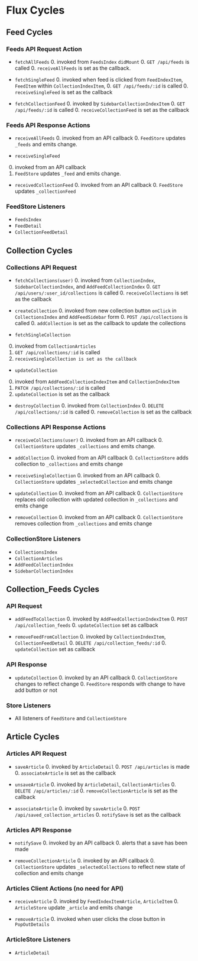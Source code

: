 # Flux Cycles

## Feed Cycles

### Feeds API Request Action

* `fetchAllFeeds`
  0. invoked from `FeedsIndex`
  `didMount`
  0. `GET /api/feeds` is called
  0. `receiveAllFeeds` is set as the callback.

* `fetchSingleFeed`
  0. invoked when feed is clicked from `FeedIndexItem`, `FeedItem` within `CollectionIndexItem`,
  0. `GET /api/feeds/:id` is called
  0. `receiveSingleFeed` is set as the callback

* `fetchCollectionFeed`
  0. invoked by `SidebarCollectionIndexItem`
  0. `GET /api/feeds/:id` is called
  0. `receiveCollectionFeed` is set as the callback

### Feeds API Response Actions

* `receiveAllFeeds`
  0. invoked from an API callback
  0. `FeedStore` updates `_feeds` and emits change.

* `receiveSingleFeed`
 0. invoked from an API callback
 0. `FeedStore` updates `_feed` and emits change.

* `receivedCollectionFeed`
  0. invoked from an API callback
  0. `FeedStore` updates `_collectionFeed`

### FeedStore Listeners

* `FeedsIndex`
* `FeedDetail`
* `CollectionFeedDetail`

## Collection Cycles

### Collections API Request

* `fetchCollections(user)`
  0. invoked from `CollectionIndex`, `SidebarCollectionIndex`, and `AddFeedCollectionIndex`
  0. `GET /api/users/:user_id/collections` is called
  0. `receiveCollections` is set as the callback

* `createCollection`
  0. invoked from new collection button `onClick` in `CollectionsIndex` and `AddFeedSidebar` form
  0. `POST /api/collections` is called
  0. `addCollection` is set as the callback to update the collections

* `fetchSingleCollection`
 0. invoked from `CollectionArticles`
 0. `GET /api/collections/:id` is called
 0. `receiveSingleCollection is set as the callback`

* `updateCollection`
 0. invoked from `AddFeedCollectionIndexItem` and `CollectionIndexItem`
 0. `PATCH /api/collections/:id` is called
 0. `updateCollection` is set as the callback  

* `destroyCollection`
  0. invoked from `CollectionIndex`
  0. `DELETE /api/collections/:id` is called
  0. `removeCollection` is set as the callback

### Collections API Response Actions

* `receiveCollections(user)`
  0. invoked from an API callback
  0. `CollectionStore` updates `_collections` and emits change.

* `addCollection`
  0. invoked from an API callback
  0. `CollectionStore` adds collection to `_collections` and emits change

* `receiveSingleCollection`
  0. invoked from an API callback
  0. `CollectionStore` updates `_selectedCollection` and emits change

* `updateCollection`
  0. invoked from an API callback
  0. `CollectionStore` replaces old collection with updated collection in `_collections` and emits change

* `removeCollection`
  0. invoked from an API callback
  0. `CollectionStore` removes collection from `_collections` and emits change

### CollectionStore Listeners

* `CollectionsIndex`
* `CollectionArticles`
* `AddFeedCollectionIndex`
* `SidebarCollectionIndex`

## Collection_Feeds Cycles

### API Request
* `addFeedToCollection`
  0. invoked by `AddFeedCollectionIndexItem`
  0. `POST /api/collection_feeds`
  0. `updateCollection` set as callback

* `removeFeedFromCollection`
  0. invoked by `CollectionIndexItem`, `CollectionFeedDetail`
  0. `DELETE /api/collection_feeds/:id`
  0. `updateCollection` set as callback

### API Response

* `updateCollection`
  0. invoked by an API callback
  0. `CollectionStore` changes to reflect change
  0. `FeedStore` responds with change to have add button or not 

### Store Listeners

* All listeners of `FeedStore` and `CollectionStore`

## Article Cycles

### Articles API Request

* `saveArticle`
  0. invoked by `ArticleDetail`
  0. `POST /api/articles` is made
  0. `associateArticle` is set as the callback

* `unsaveArticle`
  0. invoked by `ArticleDetail`, `CollectionArticles`
  0. `DELETE /api/articles/:id`
  0. `removeCollectionArticle` is set as the callback

* `associateArticle`
  0. invoked by `saveArticle`
  0. `POST /api/saved_collection_articles`
  0. `notifySave` is set as the callback

### Articles API Response

* `notifySave`
  0. invoked by an API callback
  0. alerts that a save has been made

* `removeCollectionArticle`
  0. invoked by an API callback
  0. `CollectionStore` updates `_selectedCollections` to reflect new state of collection and emits change

### Articles Client Actions (no need for API)

* `receiveArticle`
  0. invoked by `FeedIndexItemArticle`, `ArticleItem`
  0. `ArticleStore` update `_article` and emits change

* `removeArticle`
  0. invoked when user clicks the close button in `PopOutDetails`

### ArticleStore Listeners

* `ArticleDetail`
